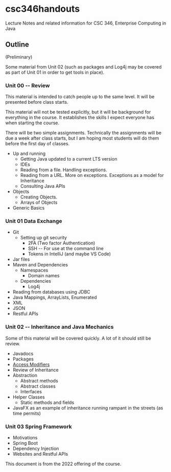 # csc346handouts
Lecture Notes and related information for CSC 346, Enterprise Computing in Java

## Outline

(Preliminary)

Some material from Unit 02 (such as packages and Log4j may be covered as part of Unit 01 in order to get tools in place).

### Unit 00 -- Review

This material is intended to catch people up to the same level.  It will be presented before class starts.

This material will not be tested explicitly, but it will be background for everything in the course.  It establishes the skills I expect everyone has when starting the course.

There will be two simple assignments.  Technically the assignments will be due a week after class starts, but I am hoping most students will do them before the first day of classes.

* Up and running
  * Getting Java updated to a current LTS version
  * IDEs
  * Reading from a file.  Handling exceptions.
  * Reading from a URL. More on exceptions.  Exceptions as a model for Inheritance
  * Consulting Java APIs
* Objects
  * Creating Objects.  
  * Arrays of Objects
* Generic Basics
  
### Unit 01 Data Exchange

* Git
  * Setting up git security
    * 2FA (Two factor Authentication)
    * SSH -- For use at the command line
    * Tokens in IntelliJ (and maybe VS Code)
* Jar files
* Maven and Dependencies
  * Namespaces
    * Domain names
  * Dependencies
    * Log4j
* Reading from databases using JDBC
* Java Mappings, ArrayLists, Enumerated
* XML
* JSON
* Restful APIs

### Unit 02 -- Inheritance and Java Mechanics 

Some of this material will be covered quickly.  A lot of it should still be review.

* Javadocs
* Packages
* [Access Modifiers](https://beginnersbook.com/2013/05/java-access-modifiers/)
* Review of Inheritance
* Abstraction
  * Abstract methods
  * Abstract classes
  * Interfaces
* Helper Classes
  * Static methods and fields
* JavaFX as an example of inheritance running rampant in the streets (as time permits)

### Unit 03 Spring Framework

* Motivations
* Spring Boot
* Dependency Injection
* Websites and Restful APIs

This document is from the 2022 offering of the course.

